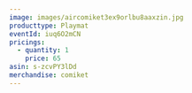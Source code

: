 ```yaml
---
image: images/aircomiket3ex9orlbu8aaxzin.jpg
producttype: Playmat
eventId: iuq6O2mCN
pricings:
  - quantity: 1
    price: 65
asin: s-zcvPY3lDd
merchandise: comiket
---
```


